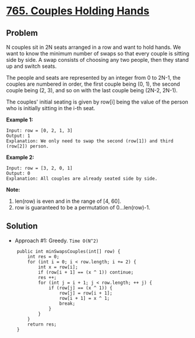 # <a href='https://leetcode.com/problems/couples-holding-hands/'>765. Couples Holding Hands</a>

## Problem
N couples sit in 2N seats arranged in a row and want to hold hands. We want to know the minimum number of swaps so that every couple is sitting side by side. A swap consists of choosing any two people, then they stand up and switch seats.

The people and seats are represented by an integer from 0 to 2N-1, the couples are numbered in order, the first couple being (0, 1), the second couple being (2, 3), and so on with the last couple being (2N-2, 2N-1).

The couples' initial seating is given by row[i] being the value of the person who is initially sitting in the i-th seat.

<strong>Example 1:</strong>
```
Input: row = [0, 2, 1, 3]
Output: 1
Explanation: We only need to swap the second (row[1]) and third (row[2]) person.
```
<strong>Example 2:</strong>
```
Input: row = [3, 2, 0, 1]
Output: 0
Explanation: All couples are already seated side by side.
```

<strong>Note:</strong>
1. len(row) is even and in the range of [4, 60].
2. row is guaranteed to be a permutation of 0...len(row)-1.

## Solution
- Approach #1: Greedy. ```Time O(N^2)```
```
    public int minSwapsCouples(int[] row) {
        int res = 0;
        for (int i = 0; i < row.length; i += 2) {
            int x = row[i];
            if (row[i + 1] == (x ^ 1)) continue;
            res ++;
            for (int j = i + 1; j < row.length; ++ j) {
                if (row[j] == (x ^ 1)) {
                    row[j] = row[i + 1];
                    row[i + 1] = x ^ 1;
                    break;
                }
            }
        }
        return res;
    }
```
